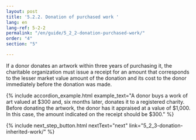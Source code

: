 ```yaml
---
layout: post
title: '5.2.2. Donation of purchased work '
lang: en
lang-ref: 5-2-2
permalink: "/en/guide/5_2_2-donation-purchased-work/"
order: "4"
section: "5"

---
```

If a donor donates an artwork within three years of purchasing it, the charitable organization must issue a receipt for an amount that corresponds to the lesser market value amount of the donation and its cost to the donor immediately before the donation was made.

{% include accordion_example.html
example_text="A donor buys a work of art valued at $300 and, six months later, donates it to a registered charity. Before donating the artwork, the donor has it appraised at a value of $1,000. In this case, the amount indicated on the receipt should be $300."
%}

{% include next_step_button.html nextText="next" link="5_2_3-donation-inherited-work/" %}